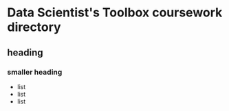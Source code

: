 # Data Scientist's Toolbox coursework directory
## heading
### smaller heading
* list
* list
* list

